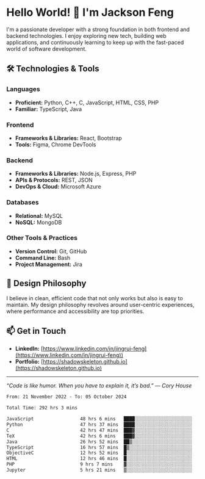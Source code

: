# Hello World! 👋 I'm Jackson Feng

I'm a passionate developer with a strong foundation in both frontend and backend technologies. I enjoy exploring new tech, building web applications, and continuously learning to keep up with the fast-paced world of software development.

## 🛠 Technologies & Tools

### Languages
- **Proficient:** Python, C++, C, JavaScript, HTML, CSS, PHP
- **Familiar:** TypeScript, Java

### Frontend
- **Frameworks & Libraries:** React, Bootstrap
- **Tools:** Figma, Chrome DevTools

### Backend
- **Frameworks & Libraries:** Node.js, Express, PHP
- **APIs & Protocols:** REST, JSON
- **DevOps & Cloud:** Microsoft Azure

### Databases
- **Relational:** MySQL
- **NoSQL:** MongoDB

### Other Tools & Practices
- **Version Control:** Git, GitHub
- **Command Line:** Bash
- **Project Management:** Jira


## 🎨 Design Philosophy

I believe in clean, efficient code that not only works but also is easy to maintain. My design philosophy revolves around user-centric experiences, where performance and accessibility are top priorities.

## 📫 Get in Touch

- **LinkedIn:** [https://www.linkedin.com/in/jingrui-feng](https://www.linkedin.com/in/jingrui-feng))
- **Portfolio:** [https://shadowskeleton.github.io](https://shadowskeleton.github.io)

---

*“Code is like humor. When you have to explain it, it’s bad.” — Cory House*



<!--START_SECTION:waka-->

```txt
From: 21 November 2022 - To: 05 October 2024

Total Time: 292 hrs 3 mins

JavaScript                 48 hrs 6 mins   ████░░░░░░░░░░░░░░░░░░░░░   16.47 %
Python                     47 hrs 37 mins  ████░░░░░░░░░░░░░░░░░░░░░   16.31 %
C                          42 hrs 47 mins  ███▓░░░░░░░░░░░░░░░░░░░░░   14.65 %
TeX                        42 hrs 6 mins   ███▓░░░░░░░░░░░░░░░░░░░░░   14.42 %
Java                       26 hrs 52 mins  ██▒░░░░░░░░░░░░░░░░░░░░░░   09.20 %
TypeScript                 16 hrs 57 mins  █▒░░░░░░░░░░░░░░░░░░░░░░░   05.81 %
ObjectiveC                 12 hrs 52 mins  █░░░░░░░░░░░░░░░░░░░░░░░░   04.41 %
HTML                       12 hrs 46 mins  █░░░░░░░░░░░░░░░░░░░░░░░░   04.38 %
PHP                        9 hrs 7 mins    ▓░░░░░░░░░░░░░░░░░░░░░░░░   03.13 %
Jupyter                    5 hrs 21 mins   ▒░░░░░░░░░░░░░░░░░░░░░░░░   01.83 %
```

<!--END_SECTION:waka-->

